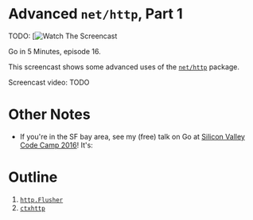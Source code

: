 # Advanced `net/http`, Part 1

TODO: [![Watch The Screencast](TODO)

Go in 5 Minutes, episode 16.

This screencast shows some advanced uses of the [`net/http`](https://godoc.org/net/http) package.

Screencast video: TODO

# Other Notes

- If you're in the SF bay area, see my (free) talk on Go at [Silicon Valley Code Camp 2016](https://www.siliconvalley-codecamp.com/Session/2016/programming-pearls-of-go---how-to-write-fast-beautiful-go-code)! It's:

# Outline

1. [`http.Flusher`](https://godoc.org/net/http#Flusher)
1. [`ctxhttp`](https://godoc.org/golang.org/x/net/context/ctxhttp)
